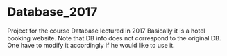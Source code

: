 # Database_2017
Project for the course Database lectured in 2017
Basically it is a hotel booking website.
Note that DB info does not correspond to the original DB.
One have to modify it accordingly if he would like to use it.
